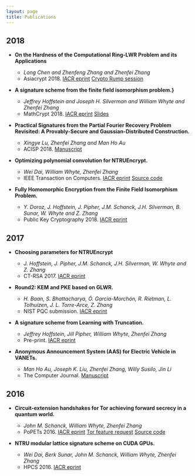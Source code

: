 ```yaml
---
layout: page
title: Publications
---
```





2018
------------------------
* __On the Hardness of the Computational Ring-LWR Problem and its Applications__
  * _Long Chen  and Zhenfeng Zhang  and Zhenfei Zhang_
  * Asiacrypt 2018. [IACR eprint](https://eprint.iacr.org/2018/536) [Crypto Rump session](talks/rclwr_rump.pdf)

* __A signature scheme from the finite field isomorphism problem.}__
  * _Jeffrey Hoffstein and Joseph H. Silverman and William Whyte and Zhenfei Zhang_
  * MathCrypt 2018. [IACR eprint](https://eprint.iacr.org/2018/675) [Slides](talks/FiniteFieldSignatures.pdf)

* __Practical Signatures from the Partial Fourier Recovery Problem Revisited: A Provably-Secure and Gaussian-Distributed Construction.__
  * _Xingye Lu, Zhenfei Zhang and Man Ho Au_
  * ACISP 2018. [Manuscript](pdf/PASS.pdf)
 
* __Optimizing polynomial convolution for NTRUEncrypt.__
  * _Wei Dai, William Whyte, Zhenfei Zhang_
  * IEEE Transaction on Computers. [IACR eprint](https://eprint.iacr.org/2018/229) [Source code](https://github.com/zhenfeizhang/polynomial_mul)
  
* __Fully Homomorphic Encryption from the Finite Field Isomorphism Problem.__
  * _Y. Doroz, J. Hoffstein, J. Pipher, J.M. Schanck, J.H. Silverman, B. Sunar, W. Whyte and Z. Zhang_
  * Public Key Cryptography 2018. [IACR eprint](https://eprint.iacr.org/2017/548)
  
2017
------------------------
* __Choosing parameters for NTRUEncrypt__
  * _J. Hoffstein, J. Pipher, J.M. Schanck, J.H. Silverman, W. Whyte and Z. Zhang_
  * CT-RSA 2017. [IACR eprint](https://eprint.iacr.org/2015/708)
  
* __Round2: KEM and PKE based on GLWR.__
  * _H. Baan, S. Bhattacharya, Ó. García-Morchón, R. Rietman, L. Tolhuizen, J. L. Torre-Arce, Z. Zhang_
  * NIST PQC submission. [IACR eprint](https://eprint.iacr.org/2017/1183) 
  
* __A signature scheme from Learning with Truncation.__
  * _Jeffrey Hoffstein, Jill Pipher, William Whyte, Zhenfei Zhang_
  * Pre-print. [IACR eprint](https://eprint.iacr.org/2017/995) 
  
* __Anonymous Announcement System (AAS) for Electric Vehicle in VANETs.__
  * _Man Ho Au, Joseph K. Liu, Zhenfei Zhang, Willy Susilo, Jin Li_
  * The Computer Journal. [Manuscript](pdf/aas.pdf)
  
2016
---------------
* __Circuit-extension handshakes for Tor achieving forward secrecy in a quantum world.__
  * _John M. Schanck, William Whyte, Zhenfei Zhang_
  * PoPETs 2016. [IACR eprint](https://eprint.iacr.org/2015/287) [Tor feature request](https://gitweb.torproject.org/torspec.git/tree/proposals/269-hybrid-handshake.txt) [Source code](https://github.com/NTRUOpenSourceProject/ntru-tor)
  
* __NTRU modular lattice signature scheme on CUDA GPUs.__
  * _Wei Dai, Berk Sunar, John M. Schanck, William Whyte, Zhenfei Zhang_ 
  * HPCS 2016. [IACR eprint](https://eprint.iacr.org/2016/471)

